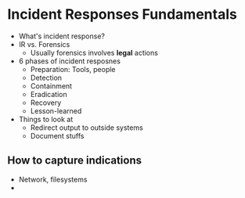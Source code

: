 # Incident Responses Fundamentals

- What's incident response?
- IR vs. Forensics
    - Usually forensics involves **legal** actions
- 6 phases of incident resposnes
    - Preparation: Tools, people
    - Detection
    - Containment
    - Eradication
    - Recovery
    - Lesson-learned
- Things to look at
    - Redirect output to outside systems
    - Document stuffs

## How to capture indications

- Network, filesystems
- 